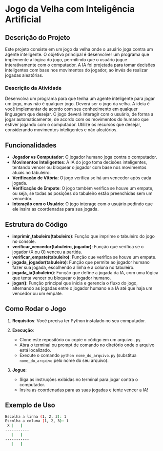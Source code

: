 # Jogo da Velha com Inteligência Artificial

## Descrição do Projeto

Este projeto consiste em um jogo da velha onde o usuário joga contra um agente inteligente. O objetivo principal é desenvolver um programa que implemente a lógica do jogo, permitindo que o usuário jogue interativamente com o computador. A IA foi projetada para tomar decisões inteligentes com base nos movimentos do jogador, ao invés de realizar jogadas aleatórias.

### Descrição da Atividade

Desenvolva um programa para que tenha um agente inteligente para jogar um jogo, mas não é qualquer jogo. Deverá ser o jogo da velha. A ideia é você implementar de acordo com seu conhecimento em qualquer linguagem que desejar. O jogo deverá interagir com o usuário, de forma a jogar automaticamente, de acordo com os movimentos do humano que estiver jogando com o computador. Utilize os recursos que desejar, considerando movimentos inteligentes e não aleatórios.

## Funcionalidades

- **Jogador vs Computador**: O jogador humano joga contra o computador.
- **Movimentos Inteligentes**: A IA do jogo toma decisões inteligentes, tentando vencer ou bloquear o jogador com base nos movimentos atuais no tabuleiro.
- **Verificação de Vitória**: O jogo verifica se há um vencedor após cada jogada.
- **Verificação de Empate**: O jogo também verifica se houve um empate, ou seja, se todas as posições do tabuleiro estão preenchidas sem um vencedor.
- **Interação com o Usuário**: O jogo interage com o usuário pedindo que ele insira as coordenadas para sua jogada.

## Estrutura do Código

- **imprimir_tabuleiro(tabuleiro)**: Função que imprime o tabuleiro do jogo no console.
- **verificar_vencedor(tabuleiro, jogador)**: Função que verifica se o jogador (X ou O) venceu a partida.
- **verificar_empate(tabuleiro)**: Função que verifica se houve um empate.
- **jogada_jogador(tabuleiro)**: Função que permite ao jogador humano fazer sua jogada, escolhendo a linha e a coluna no tabuleiro.
- **jogada_ia(tabuleiro)**: Função que define a jogada da IA, com uma lógica que tenta vencer ou bloquear o jogador humano.
- **jogar()**: Função principal que inicia e gerencia o fluxo do jogo, alternando as jogadas entre o jogador humano e a IA até que haja um vencedor ou um empate.

## Como Rodar o Jogo

1. **Requisitos**: Você precisa ter Python instalado no seu computador.

2. **Execução**:
    - Clone este repositório ou copie o código em um arquivo `.py`.
    - Abra o terminal ou prompt de comando no diretório onde o arquivo está localizado.
    - Execute o comando `python nome_do_arquivo.py` (substitua `nome_do_arquivo` pelo nome do seu arquivo).

3. **Jogue**:
    - Siga as instruções exibidas no terminal para jogar contra o computador.
    - Insira as coordenadas para as suas jogadas e tente vencer a IA!

## Exemplo de Uso

```bash
Escolha a linha (1, 2, 3): 1
Escolha a coluna (1, 2, 3): 1
 X |   |  
-----------
   |   |  
-----------
   |   |  
